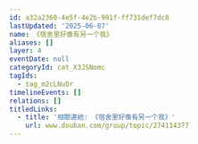 ```yaml
---
id: a32a2360-4e5f-4e2b-991f-ff731def7dc8
lastUpdated: '2025-06-07'
name: 《宿舍里好像有另一个我》
aliases: []
layer: 4
eventDate: null
categoryId: cat_X3JSNomc
tagIds:
  - tag_m2cLNuOr
timelineEvents: []
relations: []
titledLinks:
  - title: '相關連結: 《宿舍里好像有另一个我》'
    url: www.douban.com/group/topic/274114377
---
```


